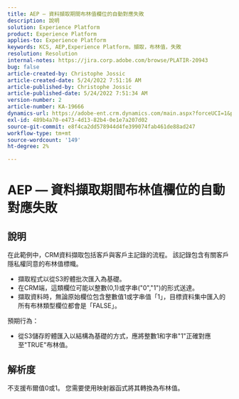 ```yaml
---
title: AEP — 資料擷取期間布林值欄位的自動對應失敗
description: 說明
solution: Experience Platform
product: Experience Platform
applies-to: Experience Platform
keywords: KCS, AEP,Experience Platform，擷取，布林值，失敗
resolution: Resolution
internal-notes: https://jira.corp.adobe.com/browse/PLATIR-20943
bug: false
article-created-by: Christophe Jossic
article-created-date: 5/24/2022 7:51:16 AM
article-published-by: Christophe Jossic
article-published-date: 5/24/2022 7:51:34 AM
version-number: 2
article-number: KA-19666
dynamics-url: https://adobe-ent.crm.dynamics.com/main.aspx?forceUCI=1&pagetype=entityrecord&etn=knowledgearticle&id=7a9aa847-36db-ec11-a7b6-0022480b01c6
exl-id: 489b4a70-e473-4d13-82b4-0e1e7a207d02
source-git-commit: e8f4ca2dd578944d4fe399074fab461de88ad247
workflow-type: tm+mt
source-wordcount: '149'
ht-degree: 2%

---
```


# AEP — 資料擷取期間布林值欄位的自動對應失敗

## 說明


在此範例中，CRM資料擷取包括客戶與客戶主記錄的流程。 該記錄包含有關客戶隱私權同意的布林值標幟。

- 擷取程式以從S3貯體批次匯入為基礎。
- 在CRM端，這類欄位可能以整數(0,1)或字串(&quot;0&quot;,&quot;1&quot;)的形式送達。
- 擷取資料時，無論原始欄位包含整數值1或字串值「1」，目標資料集中匯入的所有布林類型欄位都會是「FALSE」。


預期行為：

- 從S3儲存貯體匯入以結構為基礎的方式，應將整數1和字串&quot;1&quot;正確對應至&quot;TRUE&quot;布林值。





## 解析度


不支援布爾值0或1。 您需要使用映射器函式將其轉換為布林值。
